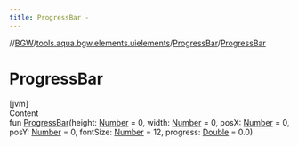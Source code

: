 ```yaml
---
title: ProgressBar -
---
```

//[BGW](../../../index.md)/[tools.aqua.bgw.elements.uielements](../index.md)/[ProgressBar](index.md)/[ProgressBar](-progress-bar.md)



# ProgressBar  
[jvm]  
Content  
fun [ProgressBar](-progress-bar.md)(height: [Number](https://kotlinlang.org/api/latest/jvm/stdlib/kotlin/-number/index.html) = 0, width: [Number](https://kotlinlang.org/api/latest/jvm/stdlib/kotlin/-number/index.html) = 0, posX: [Number](https://kotlinlang.org/api/latest/jvm/stdlib/kotlin/-number/index.html) = 0, posY: [Number](https://kotlinlang.org/api/latest/jvm/stdlib/kotlin/-number/index.html) = 0, fontSize: [Number](https://kotlinlang.org/api/latest/jvm/stdlib/kotlin/-number/index.html) = 12, progress: [Double](https://kotlinlang.org/api/latest/jvm/stdlib/kotlin/-double/index.html) = 0.0)  



